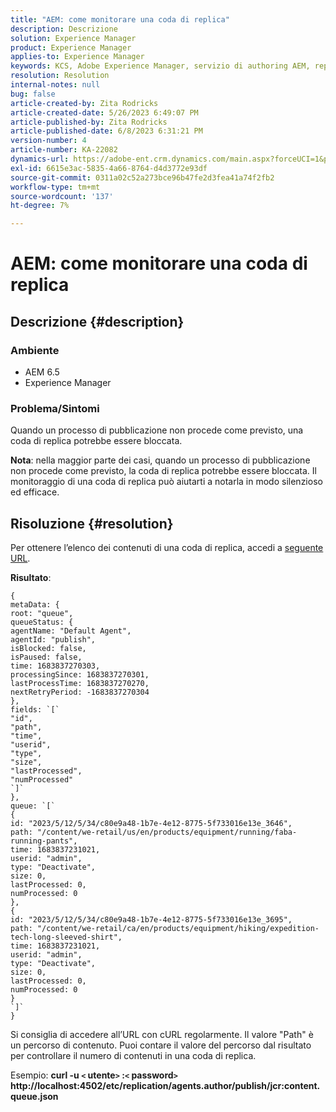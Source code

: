 ```yaml
---
title: "AEM: come monitorare una coda di replica"
description: Descrizione
solution: Experience Manager
product: Experience Manager
applies-to: Experience Manager
keywords: KCS, Adobe Experience Manager, servizio di authoring AEM, replica
resolution: Resolution
internal-notes: null
bug: false
article-created-by: Zita Rodricks
article-created-date: 5/26/2023 6:49:07 PM
article-published-by: Zita Rodricks
article-published-date: 6/8/2023 6:31:21 PM
version-number: 4
article-number: KA-22082
dynamics-url: https://adobe-ent.crm.dynamics.com/main.aspx?forceUCI=1&pagetype=entityrecord&etn=knowledgearticle&id=4a6f6bf9-f5fb-ed11-8849-6045bd0063aa
exl-id: 6615e3ac-5835-4a66-8764-d4d3772e93df
source-git-commit: 0311a02c52a273bce96b47fe2d3fea41a74f2fb2
workflow-type: tm+mt
source-wordcount: '137'
ht-degree: 7%

---
```


# AEM: come monitorare una coda di replica

## Descrizione {#description}


### <b>Ambiente</b>

- AEM 6.5
- Experience Manager


### <b>Problema/Sintomi</b>

Quando un processo di pubblicazione non procede come previsto, una coda di replica potrebbe essere bloccata.

<b>Nota</b>: nella maggior parte dei casi, quando un processo di pubblicazione non procede come previsto, la coda di replica potrebbe essere bloccata. Il monitoraggio di una coda di replica può aiutarti a notarla in modo silenzioso ed efficace.


## Risoluzione {#resolution}


Per ottenere l’elenco dei contenuti di una coda di replica, accedi a [seguente URL](https://localhost:4502/etc/replication/agents.author/publish/jcr:content.queue.json).

<b>Risultato</b>:


```
{
metaData: {
root: "queue",
queueStatus: {
agentName: "Default Agent",
agentId: "publish",
isBlocked: false,
isPaused: false,
time: 1683837270303,
processingSince: 1683837270301,
lastProcessTime: 1683837270270,
nextRetryPeriod: -1683837270304
},
fields: `[` 
"id",
"path",
"time",
"userid",
"type",
"size",
"lastProcessed",
"numProcessed"
`]` 
},
queue: `[` 
{
id: "2023/5/12/5/34/c80e9a48-1b7e-4e12-8775-5f733016e13e_3646",
path: "/content/we-retail/us/en/products/equipment/running/faba-running-pants",
time: 1683837231021,
userid: "admin",
type: "Deactivate",
size: 0,
lastProcessed: 0,
numProcessed: 0
},
{
id: "2023/5/12/5/34/c80e9a48-1b7e-4e12-8775-5f733016e13e_3695",
path: "/content/we-retail/ca/en/products/equipment/hiking/expedition-tech-long-sleeved-shirt",
time: 1683837231021,
userid: "admin",
type: "Deactivate",
size: 0,
lastProcessed: 0,
numProcessed: 0
}
`]` 
}
```




Si consiglia di accedere all’URL con cURL regolarmente. Il valore &quot;Path&quot; è un percorso di contenuto. Puoi contare il valore del percorso dal risultato per controllare il numero di contenuti in una coda di replica.

Esempio:
<b>curl -u `<` utente`>` :`<` password`>`  http://localhost:4502/etc/replication/agents.author/publish/jcr:content.queue.json</b>
